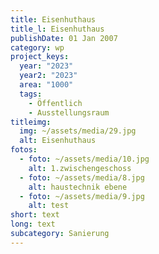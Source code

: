 ```yaml
---
title: Eisenhuthaus
title_l: Eisenhuthaus
publishDate: 01 Jan 2007
category: wp
project_keys:
  year: "2023"
  year2: "2023"
  area: "1000"
  tags:
    - Öffentlich
    - Ausstellungsraum
titleimg:
  img: ~/assets/media/29.jpg
  alt: Eisenhuthaus
fotos:
  - foto: ~/assets/media/10.jpg
    alt: 1.zwischengeschoss
  - foto: ~/assets/media/8.jpg
    alt: haustechnik ebene
  - foto: ~/assets/media/9.jpg
    alt: test
short: text
long: text
subcategory: Sanierung
---
```

